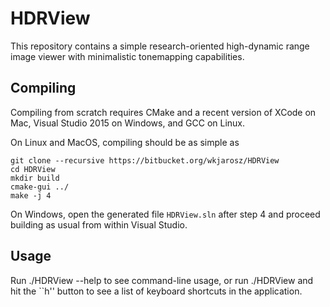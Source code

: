 # HDRView
This repository contains a simple research-oriented high-dynamic range image viewer with minimalistic tonemapping capabilities.

## Compiling

Compiling from scratch requires CMake and a recent version of XCode on Mac, Visual Studio 2015 on Windows, and GCC on Linux.

On Linux and MacOS, compiling should be as simple as

    git clone --recursive https://bitbucket.org/wkjarosz/HDRView
    cd HDRView
    mkdir build
    cmake-gui ../
    make -j 4

On Windows, open the generated file ``HDRView.sln`` after step 4 and proceed building as usual from within Visual Studio.


## Usage

Run ./HDRView --help to see command-line usage, or run ./HDRView and hit the ``h'' button to see a list of keyboard shortcuts in the application.